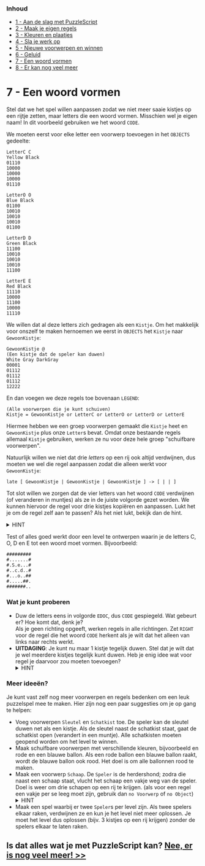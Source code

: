 ### Inhoud

- [1 - Aan de slag met PuzzleScript](1-aan-de-slag-met-puzzlescript.md)
- [2 - Maak je eigen regels](2-maak-je-eigen-regels.md)
- [3 - Kleuren en plaatjes](3-kleuren-en-plaatjes.md)
- [4 - Sla je werk op](4-sla-je-werk-op.md)
- [5 - Nieuwe voorwerpen en winnen](5-nieuwe-voorwerpen-en-winnen.md)
- [6 - Geluid](6-geluid.md)
- [7 - Een woord vormen](7-een-woord-vormen.md)
- [8 - Er kan nog veel meer](8-er-kan-nog-veel-meer.md)

# 7 - Een woord vormen

Stel dat we het spel willen aanpassen zodat we niet meer saaie kistjes op een rijtje zetten, maar letters die een woord vormen. Misschien wel je eigen naam! In dit voorbeeld gebruiken we het woord `CODE`.

We moeten eerst voor elke letter een voorwerp toevoegen in het `OBJECTS` gedeelte:

```
LetterC C
Yellow Black
01110
10000
10000
10000
01110

LetterO O
Blue Black
01100
10010
10010
10010
01100

LetterD D
Green Black
11100
10010
10010
10010
11100

LetterE E
Red Black
11110
10000
11100
10000
11110
```

We willen dat al deze letters zich gedragen als een `Kistje`. Om het makkelijk voor onszelf te maken hernoemen we eerst in `OBJECTS` het `Kistje` naar `GewoonKistje`:

```
GewoonKistje @
(Een kistje dat de speler kan duwen)
White Gray DarkGray
00001
01112
01112
01112
12222
```

En dan voegen we deze regels toe bovenaan `LEGEND`:

```
(Alle voorwerpen die je kunt schuiven)
Kistje = GewoonKistje or LetterC or LetterO or LetterD or LetterE
```

Hiermee hebben we een groep voorwerpen gemaakt die `Kistje` heet en `GewoonKistje` plus onze `Letter`s bevat. Omdat onze bestaande regels allemaal `Kistje` gebruiken, werken ze nu voor deze hele groep "schuifbare voorwerpen".

Natuurlijk willen we niet dat drie *letters* op een rij ook altijd verdwijnen, dus moeten we wel die regel aanpassen zodat die alleen werkt voor `GewoonKistje`:

```
late [ GewoonKistje | GewoonKistje | GewoonKistje ] -> [ | | ]
```

Tot slot willen we zorgen dat de vier letters van het woord `CODE` verdwijnen (of veranderen in muntjes) als ze in de juiste volgorde gezet worden. We kunnen hiervoor de regel voor drie kistjes kopi&euml;ren en aanpassen. Lukt het je om de regel zelf aan te passen? Als het niet lukt, bekijk dan de hint.

<details><summary>HINT</summary><code>late [ LetterC | LetterO | LetterD | LetterE ] -> [ | | | ]
</code></details>

Test of alles goed werkt door een level te ontwerpen waarin je de letters C, O, D en E tot een woord moet vormen. Bijvoorbeeld:

```
#########
#.......#
#.S.e...#
#..c.d..#
#...o..##
#.....##.
#######..
```

### Wat je kunt proberen ###
- Duw de letters eens in volgorde `EDOC`, dus `CODE` gespiegeld. Wat gebeurt er? Hoe komt dat, denk je?<br/>
  Als je geen richting opgeeft, werken regels in alle richtingen. Zet `RIGHT` voor de regel die het woord `CODE` herkent als je wilt dat het alleen van links naar rechts werkt.
- **UITDAGING**: Je kunt nu maar 1 kistje tegelijk duwen. Stel dat je wilt dat je wel meerdere kistjes tegelijk kunt duwen. Heb je enig idee wat voor regel je daarvoor zou moeten toevoegen?
  <details><summary>HINT</summary>Je zou een regel moeten toevoegen die zegt dat het ene kistje het andere kistje in beweging kan brengen, net als een speler een kistje in beweging kan brengen. Dan kan de speler het eerste kistje in beweging brengen, dat kistje kan het volgende kistje in beweging brengen, enzovoorts.</details>

### Meer idee&euml;n?

Je kunt vast zelf nog meer voorwerpen en regels bedenken om een leuk puzzelspel mee te maken. Hier zijn nog een paar suggesties om je op gang te helpen:

- Voeg voorwerpen `Sleutel` en `Schatkist` toe. De speler kan de sleutel duwen net als een kistje. Als de sleutel naast de schatkist staat, gaat de schatkist open (verandert in een muntje). Alle schatkisten moeten geopend worden om het level te winnen.
- Maak schuifbare voorwerpen met verschillende kleuren, bijvoorbeeld en rode en een blauwe ballon. Als een rode ballon een blauwe ballon raakt, wordt de blauwe ballon ook rood. Het doel is om alle ballonnen rood te maken.
- Maak een voorwerp `Schaap`. De `Speler` is de herdershond; zodra die naast een schaap staat, vlucht het schaap een vakje weg van de speler. Doel is weer om drie schapen op een rij te krijgen. (als voor een regel een vakje per se leeg moet zijn, gebruik dan `no Voorwerp` of `no Object`)
  <details><summary>HINT</summary><code>[ Speler | Schaap | no Voorwerp ] -> [ Speler | | Schaap ]</code></details>
- Maak een spel waarbij er twee `Speler`s per level zijn. Als twee spelers elkaar raken, verdwijnen ze en kun je het level niet meer oplossen. Je moet het level dus oplossen (bijv. 3 kistjes op een rij krijgen) zonder de spelers elkaar te laten raken.

## Is dat alles wat je met PuzzleScript kan? [Nee, er is nog veel meer! >>](8-er-kan-nog-veel-meer.md)
